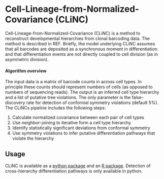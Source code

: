 # Cell-Lineage-from-Normalized-Covariance (CLiNC)


Cell-Lineage-from-Normalized-Covariance (CLiNC) is a method to reconstruct developmental hierarchies from clonal barcoding data. The method is described in REF. Briefly, the model underlying CLiNC assumes that all barcodes are deposited as a synchronous moment in differentiation and that differentiation events are not directly coupled to cell division (as in asymmetric division). 

#### Algorithm overview
The input data is a matrix of barcode counts in across cell types. In principle these counts should represent numbers of cells (as opposed to numbers of sequencing reads). The output is an inferred cell type hierarchy and a list of putative tree violations. The only parameter is the false-discovery rate for detection of conformal symmetry violations (default 5%). The CLiNCs pipeline includes the following steps:

1. Calculate normalized covariance between each pair of cell types
2. Use neighbor-joining to iterative form a cell type hierarchy
3. Identify statistically significant deviations from conformal symmetry
4. Use symmetry violations to infer putative differentiation pathways that violate the hierarchy


## Usage

CLiNC is available as a [python package](https://github.com/AllonKleinLab/Cell-Lineage-from-Normalized-Covariance/tree/master/clinc_python) and an [R package](https://github.com/AllonKleinLab/Cell-Lineage-from-Normalized-Covariance/tree/master/clinc_R). Detection of cross-hierarchy differentiation pathways is only available in python.
